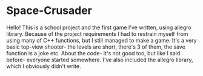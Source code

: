 # Space-Crusader

Hello!
This is a school project and the first game I've written, using allegro library.
Because of the project requirements I had to restrain myself from using many of C++ functions, but I still managed to make a game.
It's a very basic top-view shooter- the levels are short, there's 3 of them, the save function is a joke etc.
About the code- it's not good too, but like I said before- everyone started somewhere.
I've also included the allegro library, which I obviously didn't write.


